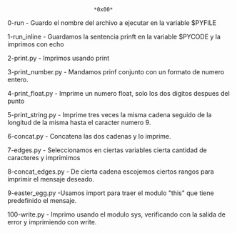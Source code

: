                                *0x00*
0-run - Guardo el nombre del archivo a ejecutar en la variable $PYFILE

1-run_inline - Guardamos la sentencia prinft en la variable $PYCODE y la imprimos con echo

2-print.py - Imprimos usando print

3-print_number.py - Mandamos prinf conjunto con un formato de numero entero.

4-print_float.py - Imprime un numero float, solo los dos digitos despues del punto

5-print_string.py - Imprime tres veces la misma cadena seguido de la longitud de la misma hasta el caracter numero 9.

6-concat.py - Concatena las dos cadenas y lo imprime.

7-edges.py - Seleccionamos en ciertas variables cierta cantidad de caracteres y imprimimos

8-concat_edges.py - De cierta cadena escojemos ciertos rangos para imprimir el mensaje deseado.

9-easter_egg.py -Usamos import para traer el modulo "this" que tiene predefinido el mensaje.

100-write.py - Imprimo usando el modulo sys, verificando con la salida de error y imprimiendo con write.
